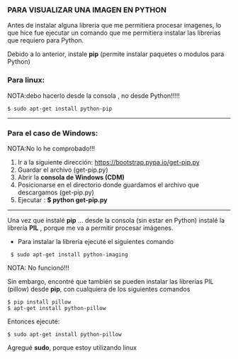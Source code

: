 ### PARA VISUALIZAR UNA IMAGEN EN PYTHON

Antes de instalar alguna libreria que me permitiera procesar imagenes, lo que hice fue ejecutar un comando que me permitiera instalar las librerias que requiero para Python.

Debido a lo anterior, instale **pip** (permite instalar paquetes o modulos para Python)

### Para linux: 
NOTA:debo hacerlo desde la consola , no desde Python!!!!!

```
$ sudo apt-get install python-pip
```
______________________________________________________________________________________

### Para el caso de Windows:
NOTA:No lo he comprobado!!!

1. Ir a la siguiente dirección: https://bootstrap.pypa.io/get-pip.py 
2. Guardar el archivo (get-pip.py)
3. Abrir la **consola de Windows (CDM)**
4. Posicionarse en el directorio donde guardamos el archivo que descargamos (get-pip.py)
5. Ejecutar : **$ python get-pip.py**

__________________________________________________________________________________________



Una vez que instalé **pip** ... desde la consola (sin estar en Python) instalé la librería **PIL** , porque me va a permitir procesar imágenes.

- Para instalar la librería ejecuté el siguientes comando 

```
 $ sudo apt-get install python-imaging
```

NOTA: No funcionó!!!

Sin embargo, encontré que también se pueden instalar las librerías PIL (pillow) desde **pip**, con cualquiera de los siguientes comandos

```
$ pip install pillow
$ apt-get install python-pillow
```

Entonces ejecuté:

```
$ sudo apt-get install python-pillow

```
Agregué **sudo**, porque estoy utilizando linux





